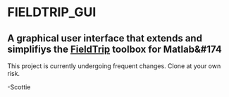 FIELDTRIP_GUI
=============

A graphical user interface that extends and simplifiys the [FieldTrip](http://fieldtrip.fcdonders.nl/) toolbox for Matlab&#174
-----------------------------------------------------------------------------------------------------------------------------

This project is currently undergoing frequent changes. Clone at your own risk.

-Scottie